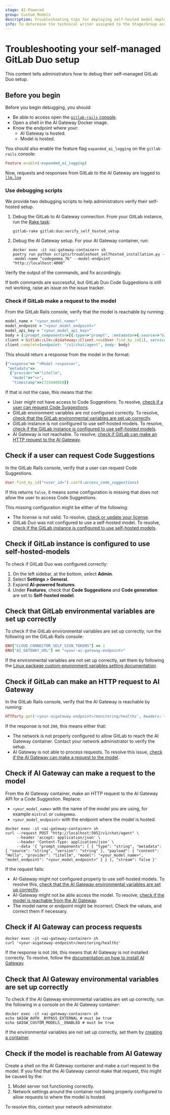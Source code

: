 ```yaml
---
stage: AI-Powered
group: Custom Models
description: Troubleshooting tips for deploying self-hosted model deployment
info: To determine the technical writer assigned to the Stage/Group associated with this page, see https://handbook.gitlab.com/handbook/product/ux/technical-writing/#assignments
---
```


# Troubleshooting your self-managed GitLab Duo setup

This content tells administrators how to debug their self-managed GitLab Duo setup.

## Before you begin

Before you begin debugging, you should:

- Be able to access open the [`gitlab-rails` console](../../administration/operations/rails_console.md).
- Open a shell in the AI Gateway Docker image.
- Know the endpoint where your:
  - AI Gateway is hosted.
  - Model is hosted.

You should also enable the feature flag `expanded_ai_logging` on the `gitlab-rails` console:

```ruby
Feature.enable(:expanded_ai_logging)
```

Now, requests and responses from GitLab to the AI Gateway are logged to [`llm.log`](../logs/index.md#llmlog)

### Use debugging scripts

We provide two debugging scripts to help administrators verify their self-hosted setup.

1. Debug the GitLab to AI Gateway connection. From your GitLab instance, run the [Rake task](../../raketasks/index.md):

   ```shell
   gitlab-rake gitlab:duo:verify_self_hosted_setup
   ```

1. Debug the AI Gateway setup. For your AI Gateway container, run:

   ```shell
   docker exec -it <ai-gateway-container> sh
   poetry run python scripts/troubleshoot_selfhosted_installation.py --model-name "codegemma_7b" --model-endpoint 
   "http://localhost:4000"
   ```

Verify the output of the commands, and fix accordingly.

If both commands are successful, but GitLab Duo Code Suggestions is still not working, raise an issue on the issue tracker.

### Check if GitLab make a request to the model

From the GitLab Rails console, verify that the model is reachable by running:

```ruby
model_name = "<your_model_name>"
model_endpoint = "<your_model_endpoint>"
model_api_key = "<your_model_api_key>"
body = {:prompt_components=>[{:type=>"prompt", :metadata=>{:source=>"GitLab EE", :version=>"17.3.0"}, :payload=>{:content=>[{:role=>:user, :content=>"Hello"}], :provider=>:litellm, :model=>model_name, :model_endpoint=>model_endpoint, :model_api_key=>model_api_key}}]}
client = Gitlab::Llm::AiGateway::Client.new(User.find_by_id(1), service_name: :self_hosted_models)
client.complete(endpoint: "/v1/chat/agent", body: body)
```

This should return a response from the model in the format:

```ruby
{"response"=> "<Model response>",
 "metadata"=>
  {"provider"=>"litellm",
   "model"=>"<>",
   "timestamp"=>1723448920}}
```

If that is not the case, this means that the:

- User might not have access to Code Suggestions. To resolve, [check if a user can request Code Suggestions](#check-if-a-user-can-request-code-suggestions).
- GitLab environment variables are not configured correctly. To resolve, [check that the GitLab environmental variables are set up correctly](#check-that-gitlab-environmental-variables-are-set-up-correctly).
- GitLab instance is not configured to use self-hosted models. To resolve, [check if the GitLab instance is configured to use self-hosted models](#check-if-gitlab-instance-is-configured-to-use-self-hosted-models).
- AI Gateway is not reachable. To resolve, [check if GitLab can make an HTTP request to the AI Gateway](#check-if-gitlab-can-make-an-http-request-to-ai-gateway).

## Check if a user can request Code Suggestions

In the GitLab Rails console, verify that a user can request Code Suggestions.

```ruby
User.find_by_id("<user_id>").can?(:access_code_suggestions)
```

If this returns `false`, it means some configuration is missing that does not allow the user to access Code Suggestions.

This missing configuration might be either of the following:

- The license is not valid. To resolve, [check or update your license](../license_file.md#see-current-license-information).
- GitLab Duo was not configured to use a self-hosted model. To resolve, [check if the GitLab instance is configured to use self-hosted models](#check-if-gitlab-instance-is-configured-to-use-self-hosted-models).

## Check if GitLab instance is configured to use self-hosted-models

To check if GitLab Duo was configured correctly:

1. On the left sidebar, at the bottom, select **Admin**.
1. Select **Settings > General**.
1. Expand **AI-powered features**.
1. Under **Features**, check that **Code Suggestions** and **Code generation** are set to **Self-hosted model**.

## Check that GitLab environmental variables are set up correctly

To check if the GitLab environmental variables are set up correctly, run the following on the GitLab Rails console:

```ruby
ENV["CLOUD_CONNECTOR_SELF_SIGN_TOKENS"] == 1
ENV["AI_GATEWAY_URL"] == "<your-ai-gateway-endpoint>"
```

If the environmental variables are not set up correctly, set them by following the [Linux package custom environment variables setting documentation](https://docs.gitlab.com/omnibus/settings/environment-variables.html).

## Check if GitLab can make an HTTP request to AI Gateway

In the GitLab Rails console, verify that the AI Gateway is reachable by running:

```ruby
HTTParty.get('<your-aigateway-endpoint>/monitoring/healthz', headers: { 'accept' => 'application/json' }).code
```

If the response is not `200`, this means either that:

- The network is not properly configured to allow GitLab to reach the AI Gateway container. Contact your network administrator to verify the setup.
- AI Gateway is not able to process requests. To resolve this issue, [check if the AI Gateway can make a request to the model](#check-if-ai-gateway-can-make-a-request-to-the-model).

## Check if AI Gateway can make a request to the model

From the AI Gateway container, make an HTTP request to the AI Gateway API for a Code Suggestion. Replace:

- `<your_model_name>` with the name of the model you are using, for example `mistral` or `codegemma`.
- `<your_model_endpoint>` with the endpoint where the model is hosted.

```shell
docker exec -it <ai-gateway-container> sh
curl --request POST "http://localhost:5052/v1/chat/agent" \
     --header 'accept: application/json' \
     --header 'Content-Type: application/json' \
     --data '{ "prompt_components": [ { "type": "string", "metadata": { "source": "string", "version": "string" }, "payload": { "content": "Hello", "provider": "litellm", "model": "<your_model_name>", "model_endpoint": "<your_model_endpoint>" } } ], "stream": false }'
```

If the request fails:

- AI-Gateway might not configured properly to use self-hosted models. To resolve this, [check that the AI Gateway environmental variables are set up correctly](#check-that-ai-gateway-environmental-variables-are-set-up-correctly).
- AI-Gateway might not be able access the model. To resolve, [check if the model is reachable from the AI Gateway](#check-if-the-model-is-reachable-from-ai-gateway).
- The model name or endpoint might be incorrect. Check the values, and correct them if necessary.

## Check if AI Gateway can process requests

```shell
docker exec -it <ai-gateway-container> sh
curl '<your-aigateway-endpoint>/monitoring/healthz'
```

If the response is not `200`, this means that AI Gateway is not installed correctly. To resolve, follow the [documentation on how to install AI Gateway](install_infrastructure.md).

## Check that AI Gateway environmental variables are set up correctly

To check if the AI Gateway environmental variables are set up correctly, run the following in a console on the AI Gateway container:

```shell
docker exec -it <ai-gateway-container> sh
echo $AIGW_AUTH__BYPASS_EXTERNAL # must be true
echo $AIGW_CUSTOM_MODELS__ENABLED # must be true
```

If the environmental variables are not set up correctly, set them by [creating a container](install_infrastructure.md#find-the-ai-gateway-release).

## Check if the model is reachable from AI Gateway

Create a shell on the AI Gateway container and make a curl request to the model. If you find that the AI Gateway cannot make that request, this might be caused by the:

1. Model server not functioning correctly.
1. Network settings around the container not being properly configured to allow requests to where the model is hosted.

To resolve this, contact your network administrator.
